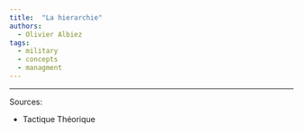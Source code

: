 ```yaml
---
title:  "La hierarchie"
authors:
  - Olivier Albiez
tags:
  - military
  - concepts
  - managment
---
```




---
Sources:
- Tactique Théorique
